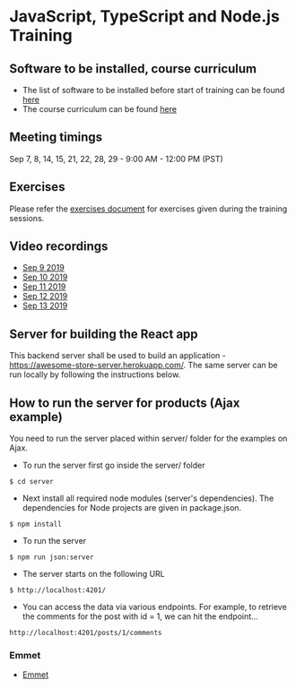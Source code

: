 # JavaScript, TypeScript and Node.js Training

## Software to be installed, course curriculum
- The list of software to be installed before start of training can be found [here](./js-ts-nodejs-list-of-software-to-be-installed.pdf)
- The course curriculum can be found [here](./git-javascript-typescript-nodejs-revised.pdf)

## Meeting timings
Sep 7, 8, 14, 15, 21, 22, 28, 29 - 9:00 AM - 12:00 PM (PST)

## Exercises
Please refer the [exercises document](./exercises.md) for exercises given during the training sessions.

## Video recordings
- [Sep 9 2019]()
- [Sep 10 2019]()
- [Sep 11 2019]()
- [Sep 12 2019]()
- [Sep 13 2019]()

## Server for building the React app
This backend server shall be used to build an application - https://awesome-store-server.herokuapp.com/. The same server can be run locally by following the instructions below.

## How to run the server for products (Ajax example)
You need to run the server placed within server/ folder for the examples on Ajax.

- To run the server first go inside the server/ folder
```
$ cd server
```

- Next install all required node modules (server's dependencies). The dependencies for Node projects are given in package.json.
```
$ npm install
```

- To run the server
```
$ npm run json:server
```

- The server starts on the following URL
```
$ http://localhost:4201/
```

- You can access the data via various endpoints. For example, to retrieve the comments for the post with id = 1, we can hit the endpoint...
```
http://localhost:4201/posts/1/comments
```

### Emmet
- [Emmet](https://docs.emmet.io/)